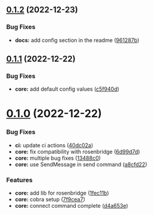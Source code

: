 ## [0.1.2](https://github.com/shivanshkc/rosenbridge-cli/compare/v0.1.1...v0.1.2) (2022-12-23)


### Bug Fixes

* **docs:** add config section in the readme ([961287b](https://github.com/shivanshkc/rosenbridge-cli/commit/961287b07c66339020b7845819951b35e6bb6b41))

## [0.1.1](https://github.com/shivanshkc/rosenbridge-cli/compare/v0.1.0...v0.1.1) (2022-12-22)


### Bug Fixes

* **core:** add default config values ([c5f940d](https://github.com/shivanshkc/rosenbridge-cli/commit/c5f940d5241eb895ec33f890dc21790af0ef909d))

# [0.1.0](https://github.com/shivanshkc/rosenbridge-cli/compare/v0.0.0...v0.1.0) (2022-12-22)


### Bug Fixes

* **ci:** update ci actions ([40dc02a](https://github.com/shivanshkc/rosenbridge-cli/commit/40dc02a51913dca9818d86122c89322365bdbb7f))
* **core:** fix compatibility with rosenbridge ([6d99d7d](https://github.com/shivanshkc/rosenbridge-cli/commit/6d99d7db329ad9f270e6080072d6f57c548ca625))
* **core:** multiple bug fixes ([13488c0](https://github.com/shivanshkc/rosenbridge-cli/commit/13488c086f8c2445f4c7eb1dbe066dfb9f04e05e))
* **core:** use SendMessage in send command ([a8cfd22](https://github.com/shivanshkc/rosenbridge-cli/commit/a8cfd22496ab9472a766063effb073d1c680f116))


### Features

* **core:** add lib for rosenbridge ([1fec11b](https://github.com/shivanshkc/rosenbridge-cli/commit/1fec11b3980c7aaef6a8bd0d5efddbe40a8989af))
* **core:** cobra setup ([7f9cea7](https://github.com/shivanshkc/rosenbridge-cli/commit/7f9cea7e1cf0faf942fb5db8b6be0eba09d7d75d))
* **core:** connect command complete ([d4a653e](https://github.com/shivanshkc/rosenbridge-cli/commit/d4a653efa28f4a83e43c951ee27ddee05231902b))
